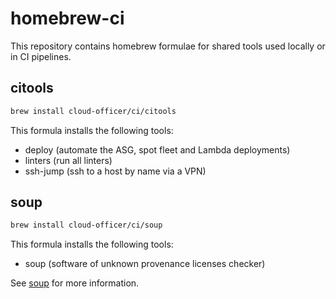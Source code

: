 # homebrew-ci

This repository contains homebrew formulae for shared tools used locally or in CI pipelines.

## citools

```bash
brew install cloud-officer/ci/citools
```

This formula installs the following tools:

* deploy (automate the ASG, spot fleet and Lambda deployments)
* linters (run all linters)
* ssh-jump (ssh to a host by name via a VPN)

## soup

```bash
brew install cloud-officer/ci/soup
```

This formula installs the following tools:

* soup (software of unknown provenance licenses checker)

See [soup](https://github.com/Cloud-Officer/soup) for more information.

